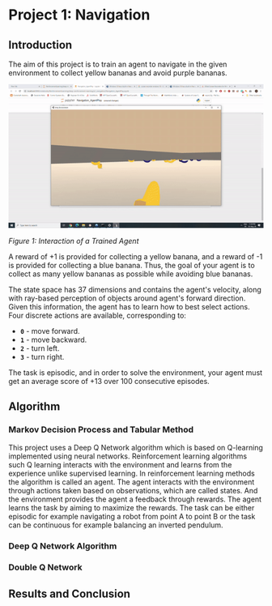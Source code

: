 # Project 1: Navigation
[image1]: https://user-images.githubusercontent.com/10624937/42135619-d90f2f28-7d12-11e8-8823-82b970a54d7e.gif "Trained Agent"

## Introduction

The aim of this project is to train an agent to navigate in the given environment to collect yellow bananas and avoid purple bananas.

![Trained Agent](./images/TrainedAgent.gif)

*Figure 1: Interaction of a Trained Agent*

A reward of +1 is provided for collecting a yellow banana, and a reward of -1 is provided for collecting a blue banana.  Thus, the goal of your agent is to collect as many yellow bananas as possible while avoiding blue bananas.  

The state space has 37 dimensions and contains the agent's velocity, along with ray-based perception of objects around agent's forward direction.  Given this information, the agent has to learn how to best select actions. 
Four discrete actions are available, corresponding to:

- **`0`** - move forward.
- **`1`** - move backward.
- **`2`** - turn left.
- **`3`** - turn right.

The task is episodic, and in order to solve the environment, your agent must get an average score of +13 over 100 consecutive episodes.
## Algorithm
### Markov Decision Process and Tabular Method

This project uses a Deep Q Network algorithm which is based on Q-learning implemented using neural networks. Reinforcement learning algorithms such Q learning interacts with the environment and learns from the experience unlike supervised learning. In reinforcement learning methods the algorithm is called an agent. The agent interacts with the environment through actions taken based on observations, which are called states. And the environment provides the agent a feedback through rewards. The agent learns the task by aiming to maximize the rewards. The task can be either episodic for example navigating a robot from point A to point B or the task can be continuous for example balancing an inverted pendulum.


### Deep Q Network Algorithm
### Double Q Network
## Results and Conclusion
